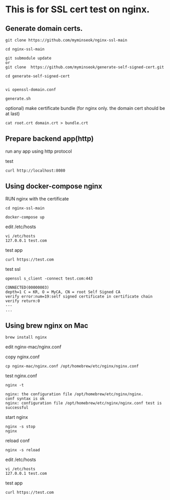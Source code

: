 # This is for SSL cert test on nginx.


## Generate domain certs.

```
git clone https://github.com/myminseok/nginx-ssl-main

cd nginx-ssl-main

git submodule update
or 
git clone  https://github.com/myminseok/generate-self-signed-cert.git

cd generate-self-signed-cert


vi openssl-domain.conf

generate.sh
```

optional) make certificate bundle (for nginx only. the domain cert should be at last)
```
cat root.crt domain.crt > bundle.crt
```

## Prepare backend app(http)

run any app using http protocol

test 
```
curl http://localhost:8080
```

## Using docker-compose nginx

RUN nginx with the certificate
```
cd nginx-ssl-main

docker-compose up

```

edit /etc/hosts
```
vi /etc/hosts
127.0.0.1 test.com
```

test app
```
curl https://test.com
```


test ssl
```
openssl s_client -connect test.com:443

CONNECTED(00000003)
depth=1 C = KR, O = MyCA, CN = root Self Signed CA
verify error:num=19:self signed certificate in certificate chain
verify return:0
---
...
```

## Using brew nginx on Mac


```
brew install nginx
```

edit nginx-mac/nginx.conf

copy nginx.conf
```
cp nginx-mac/nginx.conf /opt/homebrew/etc/nginx/nginx.conf
```

test nginx.conf
```
nginx -t

nginx: the configuration file /opt/homebrew/etc/nginx/nginx.
conf syntax is ok
nginx: configuration file /opt/homebrew/etc/nginx/nginx.conf test is successful
```

start nginx
```
nginx -s stop
nginx

```

reload conf
```
nginx -s reload
```


edit /etc/hosts
```
vi /etc/hosts
127.0.0.1 test.com
```

test app
```
curl https://test.com
```

